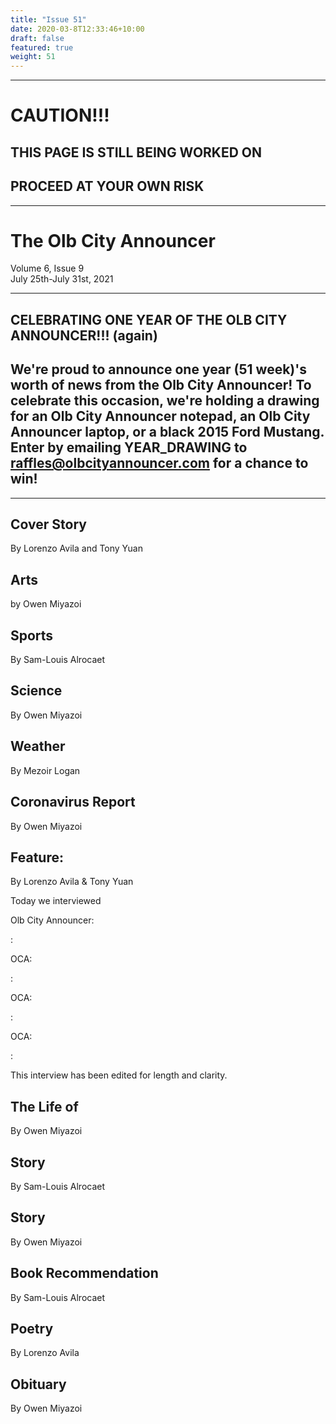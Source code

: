 ```yaml
---
title: "Issue 51"
date: 2020-03-8T12:33:46+10:00
draft: false
featured: true
weight: 51
---
```


------------------------
# CAUTION!!!    
## THIS PAGE IS STILL BEING WORKED ON    
## PROCEED AT YOUR OWN RISK    
------------------------

# The Olb City Announcer    
Volume 6, Issue 9    
July 25th-July 31st, 2021    

---
## CELEBRATING ONE YEAR OF THE OLB CITY ANNOUNCER!!! (again)
## We're proud to announce one year (51 week)'s worth of news from the Olb City Announcer! To celebrate this occasion, we're holding a drawing for an Olb City Announcer notepad, an Olb City Announcer laptop, or a black 2015 Ford Mustang. Enter by emailing YEAR_DRAWING to raffles@olbcityannouncer.com for a chance to win!
---

## Cover Story
By Lorenzo Avila and Tony Yuan



## Arts
by Owen Miyazoi



## Sports
By Sam-Louis Alrocaet



## Science
By Owen Miyazoi



## Weather
By Mezoir Logan



## Coronavirus Report
By Owen Miyazoi    



## Feature: 
By Lorenzo Avila & Tony Yuan

Today we interviewed 

Olb City Announcer: 

: 

OCA: 

: 

OCA: 

: 

OCA: 

: 

This interview has been edited for length and clarity.

## The Life of
By Owen Miyazoi



## Story
By Sam-Louis Alrocaet



## Story
By Owen Miyazoi



## Book Recommendation
By Sam-Louis Alrocaet



## Poetry
By Lorenzo Avila



## Obituary
By Owen Miyazoi




